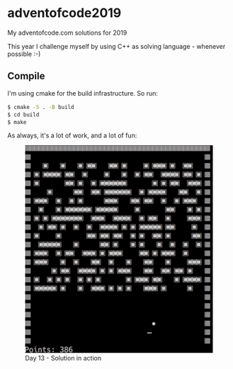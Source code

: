 # adventofcode2019
My adventofcode.com solutions for 2019

This year I challenge myself by using C++ as solving language - whenever possible :-)


## Compile

I'm using cmake for the build infrastructure. So run:

```bash
$ cmake -S . -B build
$ cd build
$ make
```

As always, it's a lot of work, and a lot of fun:

<figure>
<img src="day-13.small.gif" />
<figcaption>Day 13 - Solution in action</figcaption>
</figure>
